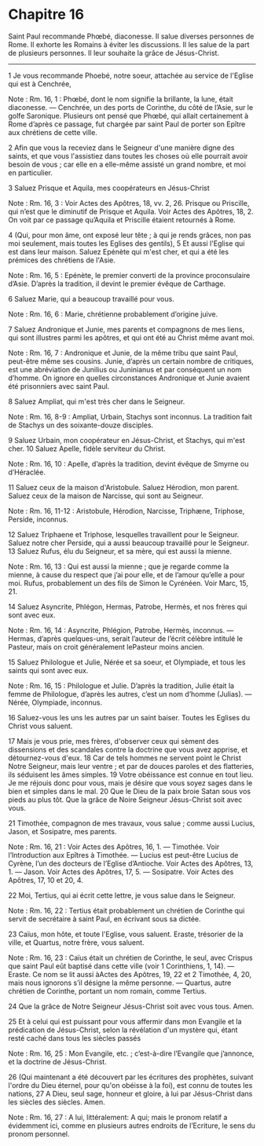 # Chapitre 16

Saint Paul recommande Phœbé, diaconesse.
Il salue diverses personnes de Rome.
Il exhorte les Romains à éviter les discussions.
Il les salue de la part de plusieurs personnes.
Il leur souhaite la grâce de Jésus-Christ.

***

1 Je vous recommande Phoebé, notre soeur, attachée au service de l'Eglise qui est à Cenchrée,

<span class="bible-note">Note : </span> Rm. 16, 1 : Phœbé, dont le nom signifie la brillante, la lune, était diaconesse. ― Cenchrée, un des ports de Corinthe, du côté de l’Asie, sur le golfe Saronique. Plusieurs ont pensé que Phœbé, qui allait certainement à Rome d’après ce passage, fut chargée par saint Paul de porter son Epître aux chrétiens de cette ville.

2 Afin que vous la receviez dans le Seigneur d'une manière digne des saints, et que vous l'assistiez dans toutes les choses où elle pourrait avoir besoin de vous ; car elle en a elle-même assisté un grand nombre, et moi en particulier.


3 Saluez Prisque et Aquila, mes coopérateurs en Jésus-Christ

<span class="bible-note">Note : </span> Rm. 16, 3 : Voir Actes des Apôtres, 18, vv. 2, 26. Prisque ou Priscille, qui n’est que le diminutif de Prisque et Aquila. Voir Actes des Apôtres, 18, 2. On voit par ce passage qu’Aquila et Priscille étaient retournés à Rome.

4 (Qui, pour mon âme, ont exposé leur tête ; à qui je rends grâces, non pas moi seulement, mais toutes les Eglises des gentils), 5 Et aussi l'Eglise qui est dans leur maison. Saluez Epénète qui m'est cher, et qui a été les prémices des chrétiens de l'Asie.

<span class="bible-note">Note : </span> Rm. 16, 5 : Epénète, le premier converti de la province proconsulaire d’Asie. D’après la tradition, il devint le premier évêque de Carthage.

6 Saluez Marie, qui a beaucoup travaillé pour vous.

<span class="bible-note">Note : </span> Rm. 16, 6 : Marie, chrétienne probablement d’origine juive.

7 Saluez Andronique et Junie, mes parents et compagnons de mes liens, qui sont illustres parmi les apôtres, et qui ont été au Christ même avant moi.

<span class="bible-note">Note : </span> Rm. 16, 7 : Andronique et Junie, de la même tribu que saint Paul, peut-être même ses cousins. Junie, d’après un certain nombre de critiques, est une abréviation de Junilius ou Juninianus et par conséquent un nom d’homme. On ignore en quelles circonstances Andronique et Junie avaient été prisonniers avec saint Paul.

8 Saluez Ampliat, qui m'est très cher dans le Seigneur.

<span class="bible-note">Note : </span> Rm. 16, 8-9 : Ampliat, Urbain, Stachys sont inconnus. La tradition fait de Stachys un des soixante-douze disciples.

9 Saluez Urbain, mon coopérateur en Jésus-Christ, et Stachys, qui m'est cher. 10 Saluez Apelle, fidèle serviteur du Christ.

<span class="bible-note">Note : </span> Rm. 16, 10 : Apelle, d’après la tradition, devint évêque de Smyrne ou d’Héraclée.

11 Saluez ceux de la maison d'Aristobule. Saluez Hérodion, mon parent. Saluez ceux de la maison de Narcisse, qui sont au Seigneur.

<span class="bible-note">Note : </span> Rm. 16, 11-12 : Aristobule, Hérodion, Narcisse, Triphæne, Triphose, Perside, inconnus.

12 Saluez Triphaene et Triphose, lesquelles travaillent pour le Seigneur. Saluez notre cher Perside, qui a aussi beaucoup travaillé pour le Seigneur. 13 Saluez Rufus, élu du Seigneur, et sa mère, qui est aussi la mienne.

<span class="bible-note">Note : </span> Rm. 16, 13 : Qui est aussi la mienne ; que je regarde comme la mienne, à cause du respect que j’ai pour elle, et de l’amour qu’elle a pour moi. Rufus, probablement un des fils de Simon le Cyrénéen. Voir Marc, 15, 21.

14 Saluez Asyncrite, Phlégon, Hermas, Patrobe, Hermès, et nos frères qui sont avec eux.

<span class="bible-note">Note : </span> Rm. 16, 14 : Asyncrite, Phlégion, Patrobe, Hermès, inconnus. ― Hermas, d’après quelques-uns, serait l’auteur de l’écrit célèbre intitulé le Pasteur, mais on croit généralement lePasteur moins ancien.

15 Saluez Philologue et Julie, Nérée et sa soeur, et Olympiade, et tous les saints qui sont avec eux.

<span class="bible-note">Note : </span> Rm. 16, 15 : Philologue et Julie. D’après la tradition, Julie était la femme de Philologue, d’après les autres, c’est un nom d’homme (Julias). ― Nérée, Olympiade, inconnus.


16 Saluez-vous les uns les autres par un saint baiser. Toutes les Eglises du Christ vous saluent.


17 Mais je vous prie, mes frères, d'observer ceux qui sèment des dissensions et des scandales contre la doctrine que vous avez apprise, et détournez-vous d'eux. 18 Car de tels hommes ne servent point le Christ Notre Seigneur, mais leur ventre ; et par de douces paroles et des flatteries, ils séduisent les âmes simples. 19 Votre obéissance est connue en tout lieu. Je me réjouis donc pour vous, mais je désire que vous soyez sages dans le bien et simples dans le mal. 20 Que le Dieu de la paix broie Satan sous vos pieds au plus tôt. Que la grâce de Noire Seigneur Jésus-Christ soit avec vous.


21 Timothée, compagnon de mes travaux, vous salue ; comme aussi Lucius, Jason, et Sosipatre, mes parents.

<span class="bible-note">Note : </span> Rm. 16, 21 : Voir Actes des Apôtres, 16, 1. ― Timothée. Voir l’Introduction aux Epîtres à Timothée. ― Lucius est peut-être Lucius de Cyrène, l’un des docteurs de l’Eglise d’Antioche. Voir Actes des Apôtres, 13, 1. ― Jason. Voir Actes des Apôtres, 17, 5. ― Sosipatre. Voir Actes des Apôtres, 17, 10 et 20, 4.

22 Moi, Tertius, qui ai écrit cette lettre, je vous salue dans le Seigneur.

<span class="bible-note">Note : </span> Rm. 16, 22 : Tertius était probablement un chrétien de Corinthe qui servit de secrétaire à saint Paul, en écrivant sous sa dictée.

23 Caïus, mon hôte, et toute l'Eglise, vous saluent. Eraste, trésorier de la ville, et Quartus, notre frère, vous saluent.

<span class="bible-note">Note : </span> Rm. 16, 23 : Caïus était un chrétien de Corinthe, le seul, avec Crispus que saint Paul eût baptisé dans cette ville (voir 1 Corinthiens, 1, 14). ― Eraste. Ce nom se lit aussi àActes des Apôtres, 19, 22 et 2 Timothée, 4, 20, mais nous ignorons s’il désigne la même personne. ― Quartus, autre chrétien de Corinthe, portant un nom romain, comme Tertius.


24 Que la grâce de Notre Seigneur Jésus-Christ soit avec vous tous. Amen.


25 Et à celui qui est puissant pour vous affermir dans mon Evangile et la prédication de Jésus-Christ, selon la révélation d'un mystère qui, étant resté caché dans tous les siècles passés

<span class="bible-note">Note : </span> Rm. 16, 25 : Mon Evangile, etc. ; c’est-à-dire l’Evangile que j’annonce, et la doctrine de Jésus-Christ.

26 (Qui maintenant a été découvert par les écritures des prophètes, suivant l'ordre du Dieu éternel, pour qu'on obéisse à la foi), est connu de toutes les nations, 27 A Dieu, seul sage, honneur et gloire, à lui par Jésus-Christ dans les siècles des siècles. Amen.

<span class="bible-note">Note : </span> Rm. 16, 27 : A lui, littéralement: A qui; mais le pronom relatif a évidemment ici, comme en plusieurs autres endroits de l’Ecriture, le sens du pronom personnel.
